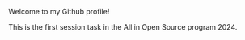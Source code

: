 Welcome to my Github profile!

This is the first session task in the All in Open Source program 2024.
